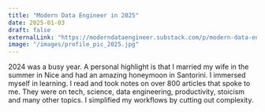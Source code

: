 ```yaml
---
title: "Modern Data Engineer in 2025"
date: 2025-01-03
draft: false
externalLink: "https://moderndataengineer.substack.com/p/modern-data-engineer-in-2025"
image: "/images/profile_pic_2025.jpg"
---
```

2024 was a busy year. A personal highlight is that I married my wife in the summer in Nice and had an amazing honeymoon in Santorini. I immersed myself in learning. I read and took notes on over 800 articles that spoke to me. They were on tech, science, data engineering, productivity, stoicism and many other topics. I simplified my workflows by cutting out complexity.
